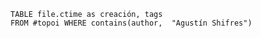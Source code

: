 ```dataview
TABLE file.ctime as creación, tags
FROM #topoi WHERE contains(author,  "Agustín Shifres")
```
